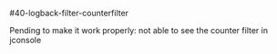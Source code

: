 #40-logback-filter-counterfilter

Pending to make it work properly: not able to see the counter filter in jconsole
